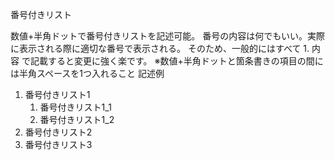 番号付きリスト

数値+半角ドットで番号付きリストを記述可能。
番号の内容は何でもいい。実際に表示される際に適切な番号で表示される。
そのため、一般的にはすべて 1. 内容 で記載すると変更に強く楽です。
※数値+半角ドットと箇条書きの項目の間には半角スペースを1つ入れること
記述例

1. 番号付きリスト1
    1. 番号付きリスト1_1
    1. 番号付きリスト1_2
1. 番号付きリスト2
1. 番号付きリスト3